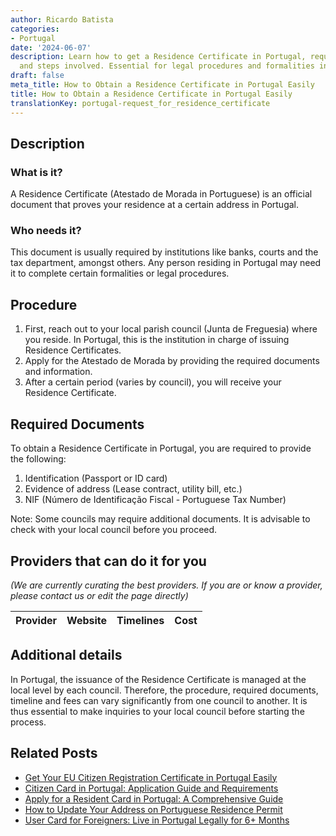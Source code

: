 ```yaml
---
author: Ricardo Batista
categories:
- Portugal
date: '2024-06-07'
description: Learn how to get a Residence Certificate in Portugal, required documents,
  and steps involved. Essential for legal procedures and formalities in Portugal.
draft: false
meta_title: How to Obtain a Residence Certificate in Portugal Easily
title: How to Obtain a Residence Certificate in Portugal Easily
translationKey: portugal-request_for_residence_certificate
---
```


## Description
### What is it?
A Residence Certificate (Atestado de Morada in Portuguese) is an official document that proves your residence at a certain address in Portugal.
### Who needs it?
This document is usually required by institutions like banks, courts and the tax department, amongst others. Any person residing in Portugal may need it to complete certain formalities or legal procedures.

## Procedure
1. First, reach out to your local parish council (Junta de Freguesia) where you reside. In Portugal, this is the institution in charge of issuing Residence Certificates.
2. Apply for the Atestado de Morada by providing the required documents and information.
3. After a certain period (varies by council), you will receive your Residence Certificate.

## Required Documents
To obtain a Residence Certificate in Portugal, you are required to provide the following:

1. Identification (Passport or ID card)
2. Evidence of address (Lease contract, utility bill, etc.)
3. NIF (Número de Identificação Fiscal - Portuguese Tax Number)

Note: Some councils may require additional documents. It is advisable to check with your local council before you proceed.

## Providers that can do it for you

_(We are currently curating the best providers. If you are or know a provider, please contact us or edit the page directly)_

| Provider        |     Website     |     Timelines    |       Cost      |
| :-------------: | :-------------: |  :-------------: | :-------------: |

## Additional details
In Portugal, the issuance of the Residence Certificate is managed at the local level by each council. Therefore, the procedure, required documents, timeline and fees can vary significantly from one council to another. It is thus essential to make inquiries to your local council before starting the process.
## Related Posts

- [Get Your EU Citizen Registration Certificate in Portugal Easily](https://tramitit.com/guides/portugal/request_for_registration_certificate_for_eu_citizen/)
- [Citizen Card in Portugal: Application Guide and Requirements](https://tramitit.com/guides/portugal/request_for_citizen_card/)
- [Apply for a Resident Card in Portugal: A Comprehensive Guide](https://tramitit.com/guides/portugal/request_for_resident_card_for_foreign_citizens/)
- [How to Update Your Address on Portuguese Residence Permit](https://tramitit.com/guides/portugal/change_of_address_on_residence_permit/)
- [User Card for Foreigners: Live in Portugal Legally for 6+ Months](https://tramitit.com/guides/portugal/request_for_user_card_for_foreigners/)